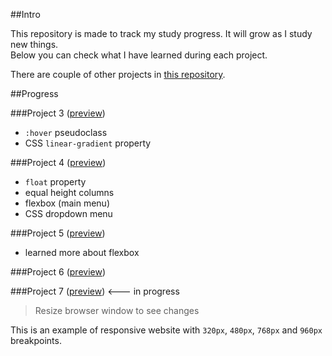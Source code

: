 ##Intro

This repository is made to track my study progress. It will grow as I study new things.  
Below you can check what I have learned during each project.

There are couple of other projects in [this repository](https://github.com/gatezh/DEMO).

##Progress

###Project 3 ([preview](https://cdn.rawgit.com/gatezh/DEMO-2/master/Project_3/index.html))
- `:hover` pseudoclass
- CSS `linear-gradient` property

###Project 4 ([preview](https://cdn.rawgit.com/gatezh/DEMO-2/master/Project_4/index.html))
- `float` property
- equal height columns
- flexbox (main menu)
- CSS dropdown menu 

###Project 5 ([preview](https://cdn.rawgit.com/gatezh/DEMO-2/master/Project_5/index.html))
- learned more about flexbox

###Project 6 ([preview](https://cdn.rawgit.com/gatezh/DEMO-2/master/Project_6/index.html))

###Project 7 ([preview](https://rawgit.com/gatezh/DEMO-2/master/Project_7/index.html)) <--- in progress
> Resize browser window to see changes

This is an example of responsive website with `320px`, `480px`, `768px` and `960px` breakpoints.


